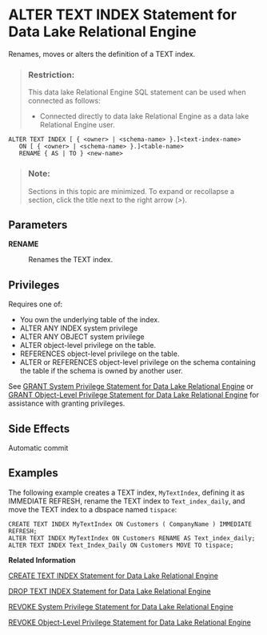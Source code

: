 <!-- loioa602711784f21015955aed036a843754 -->

# ALTER TEXT INDEX Statement for Data Lake Relational Engine

Renames, moves or alters the definition of a TEXT index.



> ### Restriction:  
> This data lake Relational Engine SQL statement can be used when connected as follows:
> 
> -   Connected directly to data lake Relational Engine as a data lake Relational Engine user.



```
ALTER TEXT INDEX [ { <owner> | <schema-name> }.]<text-index-name>
   ON [ { <owner> | <schema-name> }.]<table-name>  
   RENAME { AS | TO } <new-name>
```



> ### Note:  
> Sections in this topic are minimized. To expand or recollapse a section, click the title next to the right arrow \(*\>*\).



<a name="loioa602711784f21015955aed036a843754__IQ_Parameters"/>

## Parameters


<dl>
<dt><b>

RENAME

</b></dt>
<dd>

Renames the TEXT index.



</dd>
</dl>



<a name="loioa602711784f21015955aed036a843754__IQ_Permissions"/>

## Privileges

Requires one of:

-   You own the underlying table of the index.
-   ALTER ANY INDEX system privilege
-   ALTER ANY OBJECT system privilege
-   ALTER object-level privilege on the table.
-   REFERENCES object-level privilege on the table.
-   ALTER or REFERENCES object-level privilege on the schema containing the table if the schema is owned by another user.

See [GRANT System Privilege Statement for Data Lake Relational Engine](grant-system-privilege-statement-for-data-lake-relational-engine-a3dfcb0.md) or [GRANT Object-Level Privilege Statement for Data Lake Relational Engine](grant-object-level-privilege-statement-for-data-lake-relational-engine-a3e154f.md) for assistance with granting privileges.



<a name="loioa602711784f21015955aed036a843754__IQ_Side_Effects"/>

## Side Effects

Automatic commit



<a name="loioa602711784f21015955aed036a843754__IQ_Examples"/>

## Examples

The following example creates a TEXT index, `MyTextIndex`, defining it as IMMEDIATE REFRESH, rename the TEXT index to `Text_index_daily`, and move the TEXT index to a dbspace named `tispace`:

```
CREATE TEXT INDEX MyTextIndex ON Customers ( CompanyName ) IMMEDIATE REFRESH;
ALTER TEXT INDEX MyTextIndex ON Customers RENAME AS Text_index_daily;
ALTER TEXT INDEX Text_Index_Daily ON Customers MOVE TO tispace;
```

**Related Information**  


[CREATE TEXT INDEX Statement for Data Lake Relational Engine](create-text-index-statement-for-data-lake-relational-engine-a602ced.md "Creates a TEXT index and specifies the text configuration object to use.")

[DROP TEXT INDEX Statement for Data Lake Relational Engine](drop-text-index-statement-for-data-lake-relational-engine-a60331d.md "Removes a TEXT index from the database.")

[REVOKE System Privilege Statement for Data Lake Relational Engine](revoke-system-privilege-statement-for-data-lake-relational-engine-a3eadda.md "Removes specific system privileges from specific users and the right to administer the privilege.")

[REVOKE Object-Level Privilege Statement for Data Lake Relational Engine](revoke-object-level-privilege-statement-for-data-lake-relational-engine-a3e7af2.md "Removes object-level privileges that were given using the GRANT statement.")


